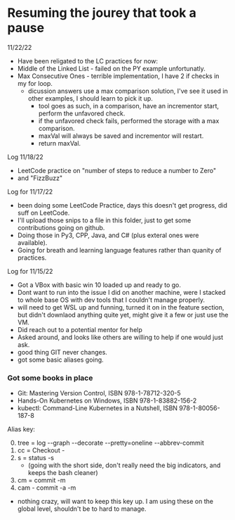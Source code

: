 # Resuming the jourey that took a pause
11/22/22
* Have been religated to the LC practices for now:
* Middle of the Linked List - failed on the PY example unfortunatly.
* Max Consecutive Ones - terrible implementation, I have 2 if checks in my for loop. 
    * dicussion answers use a max comparison solution, I've see it used in other examples, I should learn to pick it up.
        * tool goes as such, in a comparison, have an incrementor start, perform the unfavored check.
        * if the unfavored check fails, performed the storage with a max comparison.
        * maxVal will always be saved and incrementor will restart.
        * return maxVal.

Log 11/18/22
* LeetCode practice on "number of steps to reduce a number to Zero"
* and "FizzBuzz"

Log for 11/17/22
* been doing some LeetCode Practice, days this doesn't get progress, did suff on LeetCode.
* I'll upload those snips to a file in this folder, just to get some contributions going on github.
* Doing those in Py3, CPP, Java, and C# (plus exteral ones were available).
* Going for breath and learning language features rather than quanity of practices.

Log for 11/15/22
* Got a VBox with basic win 10 loaded up and ready to go. 
* Dont want to run into the issue I did on another machine, were I stacked to whole base OS with dev tools that I couldn't manage properly. 
* will need to get WSL up and funning, turned it on in the feature section, but didn't downlaod anything quite yet, might give it a few or just use the VM.
* Did reach out to a potential mentor for help
* Asked around, and looks like others are willing to help if one would just ask.
* good thing GIT never changes.
* got some basic aliases going.

### Got some books in place
* Git: Mastering Version Control, ISBN 978-1-78712-320-5
* Hands-On Kubernetes on Windows, ISBN 978-1-83882-156-2
* kubectl: Command-Line Kubernetes in a Nutshell, ISBN 978-1-80056-187-8


Alias key:

0. tree = log --graph --decorate --pretty=oneline --abbrev-commit
1. cc = Checkout -
2. s = status -s 
    * (going with the short side, don't really need the big indicators, and keeps the bash cleaner)
3. cm = commit -m
4. cam - commit -a -m
* nothing crazy, will want to keep this key up. I am using these on the global level, shouldn't be to hard to manage.